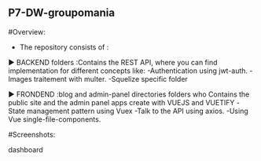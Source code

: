 ## P7-DW-groupomania
#Overview:

- The repository consists of :

▶️ BACKEND folders :Contains the REST API, where you can find implementation for different concepts like:
    -Authentication using jwt-auth.
    -Images traitement with multer.
    -Squelize specific folder

   
▶️ FRONDEND :blog and admin-panel directories folders who Contains the public site and the admin panel apps create with VUEJS and VUETIFY
    -State management pattern using Vuex
    -Talk to the API using axios.
    -Using Vue single-file-components.
   


#Screenshots:

dashboard
